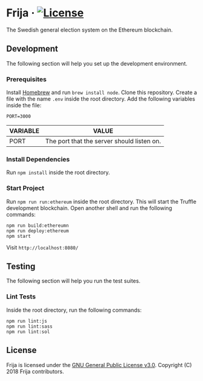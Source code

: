 # Frija &middot; [![License](https://img.shields.io/github/license/robshape/frija.svg)](./LICENSE)
The Swedish general election system on the Ethereum blockchain.

## Development
The following section will help you set up the development environment.

### Prerequisites
Install [Homebrew](https://brew.sh/) and run `brew install node`. Clone this repository. Create a file with the name `.env` inside the root directory. Add the following variables inside the file:
```
PORT=3000
```

|VARIABLE|VALUE                                     |
|--------|------------------------------------------|
|PORT    |The port that the server should listen on.|

### Install Dependencies
Run `npm install` inside the root directory.

### Start Project
Run `npm run run:ethereum` inside the root directory. This will start the Truffle development blockchain. Open another shell and run the following commands:
```
npm run build:ethereumn
npm run deploy:ethereum
npm start
```

Visit `http://localhost:8080/`

## Testing
The following section will help you run the test suites.

### Lint Tests
Inside the root directory, run the following commands:
```
npm run lint:js
npm run lint:sass
npm run lint:sol
```

## License
Frija is licensed under the [GNU General Public License v3.0](./LICENSE). Copyright (C) 2018 Frija contributors.
